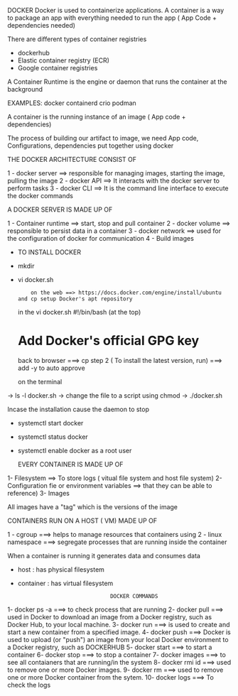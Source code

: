 DOCKER
  Docker is used to containerize applications. A container is a way to package an app with everything needed to run the app ( App Code + dependencies needed)


 There are different types of container registries
 
  - dockerhub
  - Elastic container registry (ECR)
  - Google container registries


   A Container Runtime is the engine or daemon that runs the container at the background

  EXAMPLES:
          docker
          containerd
          crio
          podman


A container is the running instance of an image ( App code + dependencies)

 The process of building our artifact to image, we need App code, Configurations, dependencies put together using docker


 THE DOCKER ARCHITECTURE CONSIST OF

   1 - docker server   ==> responsible for managing images, starting the image, pulling the image
   2 - docker API      ==> It interacts with the docker server to perform tasks
   3 - docker CLI      ==> It is the command line interface to execute the docker commands

 A DOCKER SERVER IS MADE UP OF

 1 - Container runtime ==> start, stop and pull container
 2 - docker volume     ==> responsible to persist data in a container
 3 - docker network    ==> used for the configuration of docker for communication
 4 - Build images

   * TO INSTALL DOCKER

  * mkdir
  * vi docker.sh

            on the web ==> https://docs.docker.com/engine/install/ubuntu   and cp setup Docker's apt repository

      in the vi docker.sh
      #!/bin/bash   (at the top)
  
      # Add Docker's official GPG key

      back to browser  ===> cp step 2 ( To install the latest version, run)
                       ===> add -y to auto approve


    on the terminal

 -> ls -l docker.sh
 -> change the file to a script using chmod
 ->  ./docker.sh

 Incase the installation cause the daemon to stop

   * systemctl start docker
   * systemctl status docker
   * systemctl enable docker        as a root user


        EVERY CONTAINER IS MADE UP OF
   
1- Filesystem    ==> To store logs ( vitual file system and host file system) 
2- Configuration fie or environment variables  ==> that they can be able to reference)
3- Images

 All images have a "tag" which is the versions of the image

 CONTAINERS RUN ON A HOST ( VM) MADE UP OF

  1 - cgroup   ===> helps to manage resources that containers using
  2 - linux namespace  ===> segregate processes that are running inside the container


 When a container is running it generates data and consumes data

  * host        : has physical filesystem
  * container   : has virtual filesystem


                                     DOCKER COMMANDS


1- docker ps -a                        ===> to check process that are running
2- docker pull                         ===> used in Docker to download an image from a Docker registry, such as Docker Hub, to your local machine.
3- docker run                          ===> is used to create and start a new container from a specified image.
4- docker push                         ===> Docker is used to upload (or "push") an image from your local Docker environment to a Docker registry, such as DOCKERHUB
5- docker start                        ===> to start a container
6- docker stop                         ===> to stop a container
7- docker images                       ===> to see all contaianers that are running/in the system
8- docker rmi id                       ===> used to remove one or more Docker images.
9- docker rm                           ===> used to remove one or more Docker container from the sytem.
10- docker logs                        ===> To check the logs


